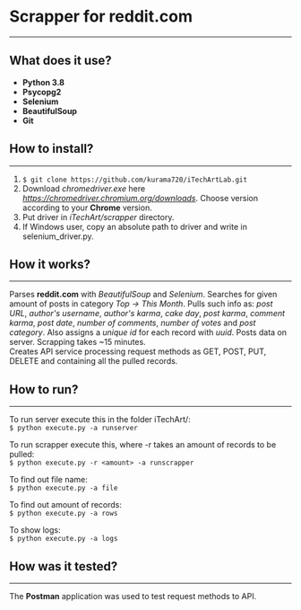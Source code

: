 # Scrapper for reddit.com

---
## What does it use?
- **Python 3.8**
- **Psycopg2**
- **Selenium**
- **BeautifulSoup**
- **Git**

## How to install?

---

1. ```$ git clone https://github.com/kurama720/iTechArtLab.git```  
2. Download _chromedriver.exe_ here _https://chromedriver.chromium.org/downloads_. Choose version according to your
**Chrome** version.  
3. Put driver in _iTechArt/scrapper_ directory.
4. If Windows user, copy an absolute path to driver and write in selenium_driver.py.

## How it works?

---
Parses **reddit.com** with _BeautifulSoup_ and _Selenium_. Searches for given amount of posts in category _Top ->
This Month_. Pulls such info as: _post URL_, _author's username_, _author's karma_, _cake day_, _post karma_,
_comment karma_, _post date_, _number of comments_, _number of votes_ and _post category_. Also assigns a _unique id_
for each record with _uuid_. Posts data on server. Scrapping takes ~15 minutes.  
Creates API service processing request methods as GET, POST, PUT, DELETE and containing all the pulled records.

## How to run?

---
To run server execute this in the folder iTechArt/:  
```$ python execute.py -a runserver```

To run scrapper execute this, where -r takes an amount of records to be pulled:  
```$ python execute.py -r <amount> -a runscrapper```

To find out file name:  
```$ python execute.py -a file```

To find out amount of records:  
```$ python execute.py -a rows```

To show logs:  
```$ python execute.py -a logs```

## How was it tested?

---
The **Postman** application was used to test request methods to API.